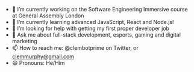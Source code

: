- 🔭 I’m currently working on the Software Engineering Immersive course at General Assembly London
- 🌱 I’m currently learning advanced JavaScript, React and Node.js!
- 🤔 I’m looking for help with getting my first proper developer job
- 💬 Ask me about full-stack development, esports, gaming and digital marketing
- 📫 How to reach me: @clembotprime on Twitter, or clemmurphy@gmail.com
- 😄 Pronouns: He/Him
